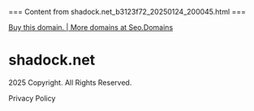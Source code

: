 === Content from shadock.net_b3123f72_20250124_200045.html ===


[Buy this domain. | More domains at Seo.Domains](https://www.mydomaincontact.com/?domain_name=shadock.net)

# shadock.net

2025 Copyright. All Rights Reserved.

Privacy Policy


